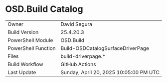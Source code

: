 ﻿# OSD.Build Catalog

| | |
|-|-|
| Owner | David Segura |
| Build Version | 25.4.20.3 |
| PowerShell Module | OSD.Build |
| PowerShell Function | Build-OSDCatalogSurfaceDriverPage |
| Files | build-driverpage.* |
| Build Workflow | GitHub Actions |
| Last Update | Sunday, April 20, 2025 10:05:00 PM UTC |
